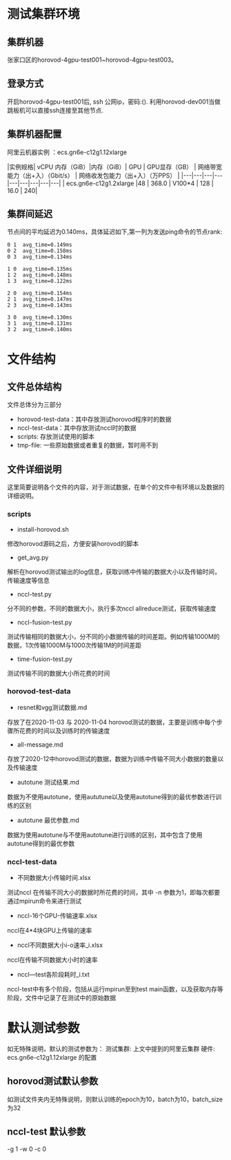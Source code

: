 

# 测试集群环境
## 集群机器
张家口区的horovod-4gpu-test001~horovod-4gpu-test003。
## 登录方式
开启horovod-4gpu-test001后, ssh 公网ip，密码:(). 利用horovod-dev001当做跳板机可以直接ssh连接至其他节点.
## 集群机器配置
阿里云机器实例 ：ecs.gn6e-c12g1.12xlarge

|实例规格| vCPU	内存（GiB）|内存（GiB）| GPU  | GPU显存（GB）  | 网络带宽能力（出+入）（Gbit/s）  |  网络收发包能力（出+入）（万PPS） |
|---|---|---|---|---|---|---|---|---|
|  ecs.gn6e-c12g1.2xlarge |48  |  368.0 | V100*4  | 128  | 16.0  | 240|

## 集群间延迟
节点间的平均延迟为0.140ms，具体延迟如下,第一列为发送ping命令的节点rank:

```
0 1  avg_time=0.149ms
0 2  avg_time=0.158ms
0 3  avg_time=0.134ms

1 0  avg_time=0.135ms
1 2  avg_time=0.148ms
1 3  avg_time=0.122ms

2 0  avg_time=0.154ms
2 1  avg_time=0.147ms
2 3  avg_time=0.143ms

3 0  avg_time=0.130ms
3 1  avg_time=0.131ms
3 2  avg_time=0.140ms
```

# 文件结构

## 文件总体结构
文件总体分为三部分
- horovod-test-data：其中存放测试horovod程序时的数据
- nccl-test-data：其中存放测试nccl时的数据
- scripts: 存放测试使用的脚本
- tmp-file: 一些原始数据或者重复的数据，暂时用不到

## 文件详细说明
这里简要说明各个文件的内容，对于测试数据，在单个的文件中有环境以及数据的详细说明。
### scripts
- install-horovod.sh

修改horovod源码之后，方便安装horovod的脚本

- get_avg.py

解析在horovod测试输出的log信息，获取训练中传输的数据大小以及传输时间，传输速度等信息

- nccl-test.py

分不同的参数，不同的数据大小，执行多次nccl allreduce测试，获取传输速度

- nccl-fusion-test.py

测试传输相同的数据大小，分不同的小数据传输的时间差距。例如传输1000M的数据，1次传输1000M与1000次传输1M的时间差距

- time-fusion-test.py

测试传输不同的数据大小所花费的时间

### horovod-test-data
- resnet和vgg测试数据.md

存放了在2020-11-03 与 2020-11-04 horovod测试的数据，主要是训练中每个步骤所花费的时间以及训练时的传输速度
- all-message.md

存放了2020-12中horovod测试的数据，数据为训练中传输不同大小数据的数量以及传输速度
- autotune 测试结果.md

数据为不使用autotune，使用aututune以及使用autotune得到的最优参数进行训练的区别
- autotune 最优参数.md

数据为使用autotune与不使用autotune进行训练的区别，其中包含了使用autotune得到的最优参数

### nccl-test-data
- 不同数据大小传输时间.xlsx

测试nccl 在传输不同大小的数据时所花费的时间，其中 -n 参数为1，即每次都要通过mpirun命令来进行测试
- nccl-16个GPU-传输速率.xlsx

nccl在4*4块GPU上传输的速率
- nccl不同数据大小i-o速率_i.xlsx

nccl在传输不同数据大小时的速率
- nccl—test各阶段耗时_i.txt

nccl-test中有多个阶段，包括从运行mpirun至到test main函数，以及获取内存等阶段，文件中记录了在测试中的原始数据


# 默认测试参数
如无特殊说明，默认的测试参数为：
测试集群: 上文中提到的阿里云集群
硬件: ecs.gn6e-c12g1.12xlarge 的配置

## horovod测试默认参数
如测试文件夹内无特殊说明，则默认训练的epoch为10，batch为10，batch_size为32

## nccl-test 默认参数
 -g 1  -w 0 -c 0





